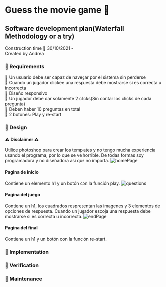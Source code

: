 # Guess the movie game 👾
## Software development plan(Waterfall Methodology or a try)
Construction time 📍 30/10/2021 - <br>
Created by Andrea <br>
### 🚩 Requirements <br>
📌 Un usuario debe ser capaz de navegar por el sistema sin perderse <br>
📌 Cuando un jugador clickee una respuesta debe mostrarse si es correcta u incorrecta <br>
📌 Diseño responsivo <br>
📌 Un jugador debe dar solamente 2 clicks(Sin contar los clicks de cada pregunta) <br>
📌 Deben haber 10 preguntas en total <br>
📌 2 botones: Play y re-start <br>
### 🚩 Design <br>
#### ⚠ Disclaimer ⚠ <br>
Utilice photoshop para crear los templates y no tengo mucha experiencia usando el programa, por lo que se ve horrible. De todas formas soy programadora y no diseñadora asi que no importa. 
![homePage](https://user-images.githubusercontent.com/85640313/139603468-37425001-4a4f-4997-b2ef-5e6e5696297d.jpg)
#### Pagina de inicio 
Contiene un elemento h1 y un botón con la función play. 
![questions](https://user-images.githubusercontent.com/85640313/139603476-3c63dfcc-04e1-4e49-871a-1cfc076f3472.jpg)
#### Pagina del juego
Contiene un h1, los cuadrados respresentan las imagenes y 3 elementos de opciones de respuesta. Cuando un jugador escoja una respuesta debe mostrarse si es correcta u incorrecta.
![endPage](https://user-images.githubusercontent.com/85640313/139603480-5107f293-3ccc-4cc5-8fb1-a887ca65e70d.jpg)
#### Pagina del final
Contiene un h1 y un botón con la función re-start.
### 🚩 Implementation <br>

### 🚩 Verification <br>
### 🚩 Maintenance <br>
